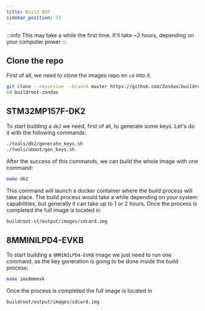 ```yaml
---
title: Build BSP
sidebar_position: 31
---
```


:::info
This may take a while the first time. It'll take ~2 hours, depending on your computer power
:::

## Clone the repo

First of all, we need to clone the images repo en `cd` into it.

```bash
git clone --recursive --branch master https://github.com/Zondax/buildroot-zondax.git
cd buildroot-zondax
```

## STM32MP157F-DK2

To start building a `dk2` we need, first of all, to generate some keys. Let's do it with the following commands:

```bash
./tools/dk2/generate_keys.sh
./tools/uboot/gen_keys.sh
```

After the success of this commands, we can build the whole image with one command:

```bash
make dk2
```

This command will launch a docker container where the build process will
take place. The build process would take a while depending on your system
capabilities, but generally it can take up to 1 or 2 hours.
Once the process is completed the full image is located in

```bash
buildroot-st/output/images/sdcard.img
```

## 8MMINILPD4-EVKB

To start building a `8MMINILPD4-EVKB` image we just need to run one command, as the key generation is going to be done inside the build process:

```bash
make imx8mmevk
```

Once the process is completed the full image is located in

```bash
buildroot/output/images/sdcard.img
```
